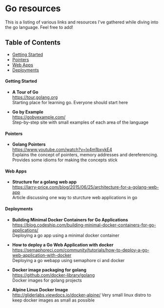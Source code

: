 # Go resources
This is a listing of various links and resources I've gathered while diving into the go language. Feel free to add!

## Table of Contents

- [Getting Started](#getting-started)
- [Pointers](#pointers)
- [Web Apps](#web-apps)
- [Deployments](#deployments)

#### <a name="getting-started"></a>Getting Started
- **A Tour of Go**  
  https://tour.golang.org  
  Starting place for learning go. Everyone should start here

- **Go by Example**  
  https://gobyexample.com/  
  Step-by-step site with small examples of each area of the language

#### <a name="pointers"></a>Pointers
- **Golang Pointers**  
  https://www.youtube.com/watch?v=lx4m1bxykE4  
  Explains the concept of pointers, memory addresses and dereferencing. Provides some idioms for making the concepts stick

#### <a name="web-apps"></a>Web Apps
- **Structure for a golang web app**  
  https://larry-price.com/blog/2015/06/25/architecture-for-a-golang-web-app  
  Article discussing one way to sturcture web applications in go

#### <a name="deployments"></a>Deployments
- **Building Minimal Docker Containers for Go Applications**  
  https://blog.codeship.com/building-minimal-docker-containers-for-go-applications/  
  Deploying a go app using a minimal docker container  

- **How to deploy a Go Web Application with docker**  
  https://semaphoreci.com/community/tutorials/how-to-deploy-a-go-web-application-with-docker  
  Deploying a go webapp using semaphore ci and docker

- **Docker image packaging for golang**  
  https://github.com/docker-library/golang  
  Docker images for golang projects

- **Alpine Linux Docker Image**  
  http://gliderlabs.viewdocs.io/docker-alpine/
  Very small linux distro to keep docker images as small as possible
